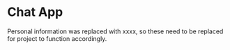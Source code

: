 # Chat App

Personal information was replaced with xxxx, so these need to be replaced for project to function accordingly.
